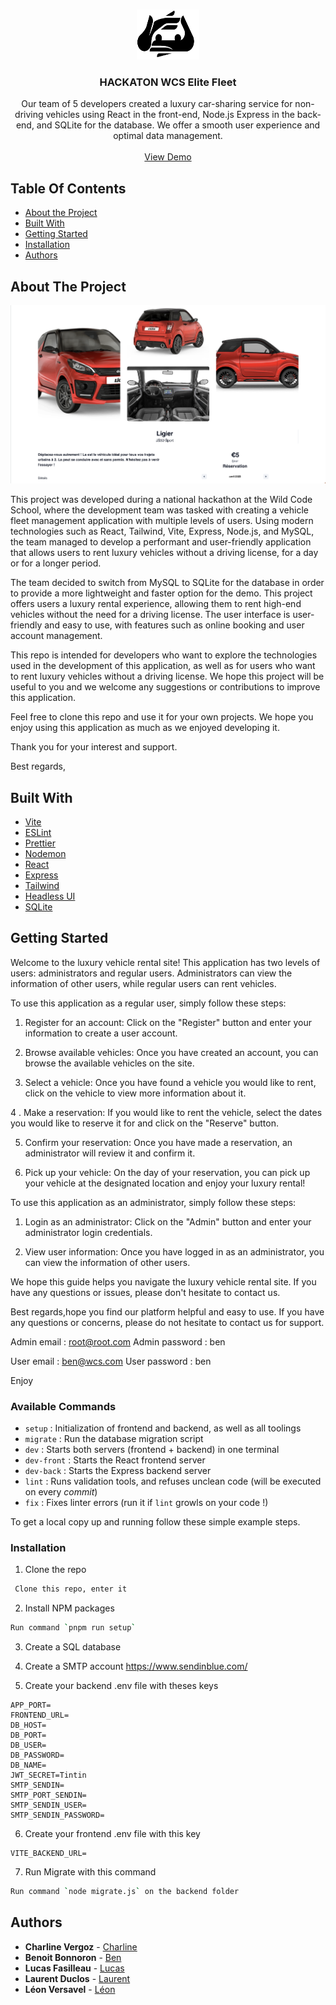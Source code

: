 <br/>
<p align="center">
  <a href="https://github.com/Jesuisleon/WCS-Elite-Fleet">
    <img src="/frontend/public/image/logo.png" alt="Logo" width="100" height="80">
  </a>

  <h3 align="center">HACKATON WCS Elite Fleet</h3>

  <p align="center">
    Our team of 5 developers created a luxury car-sharing service for non-driving vehicles using React in the front-end, Node.js Express in the back-end, and SQLite for the database. We offer a smooth user experience and optimal data management.
    <br/>
    <br/>
    <a href="https://wcs-elite-fleet.vercel.app/">View Demo</a>
  </p>
</p>


## Table Of Contents

* [About the Project](#about-the-project)
* [Built With](#built-with)
* [Getting Started](#getting-started)
* [Installation](#installation)
* [Authors](#authors)

## About The Project

![Screen Shot](screenshot.png)

This project was developed during a national hackathon at the Wild Code School, where the development team was tasked with creating a vehicle fleet management application with multiple levels of users. Using modern technologies such as React, Tailwind, Vite, Express, Node.js, and MySQL, the team managed to develop a performant and user-friendly application that allows users to rent luxury vehicles without a driving license, for a day or for a longer period.

The team decided to switch from MySQL to SQLite for the database in order to provide a more lightweight and faster option for the demo. This project offers users a luxury rental experience, allowing them to rent high-end vehicles without the need for a driving license. The user interface is user-friendly and easy to use, with features such as online booking and user account management.

This repo is intended for developers who want to explore the technologies used in the development of this application, as well as for users who want to rent luxury vehicles without a driving license. We hope this project will be useful to you and we welcome any suggestions or contributions to improve this application.

Feel free to clone this repo and use it for your own projects. We hope you enjoy using this application as much as we enjoyed developing it.

Thank you for your interest and support.

Best regards,

## Built With

* [Vite](https://vitejs.dev/)
* [ESLint](https://eslint.org/)
* [Prettier](https://prettier.io/)
* [Nodemon](https://nodemon.io/)
* [React](https://fr.reactjs.org/)
* [Express](https://expressjs.com/fr/)
* [Tailwind](https://tailwindcss.com/)
* [Headless UI](https://headlessui.com/)
* [SQLite](https://sqlite.org/index.html)

## Getting Started
Welcome to the luxury vehicle rental site! This application has two levels of users: administrators and regular users. Administrators can view the information of other users, while regular users can rent vehicles.

To use this application as a regular user, simply follow these steps:

1. Register for an account: Click on the "Register" button and enter your information to create a user account.

2. Browse available vehicles: Once you have created an account, you can browse the available vehicles on the site.

3. Select a vehicle: Once you have found a vehicle you would like to rent, click on the vehicle to view more information about it.

4 . Make a reservation: If you would like to rent the vehicle, select the dates you would like to reserve it for and click on the "Reserve" button.

5. Confirm your reservation: Once you have made a reservation, an administrator will review it and confirm it.

6. Pick up your vehicle: On the day of your reservation, you can pick up your vehicle at the designated location and enjoy your luxury rental!


To use this application as an administrator, simply follow these steps:

1. Login as an administrator: Click on the "Admin" button and enter your administrator login credentials.

2. View user information: Once you have logged in as an administrator, you can view the information of other users.

We hope this guide helps you navigate the luxury vehicle rental site. If you have any questions or issues, please don't hesitate to contact us.

Best regards,hope you find our platform helpful and easy to use. If you have any questions or concerns, please do not hesitate to contact us for support.

Admin email : root@root.com
Admin password : ben

User email : ben@wcs.com 
User password : ben

Enjoy

### Available Commands

- `setup` : Initialization of frontend and backend, as well as all toolings
- `migrate` : Run the database migration script
- `dev` : Starts both servers (frontend + backend) in one terminal
- `dev-front` : Starts the React frontend server
- `dev-back` : Starts the Express backend server
- `lint` : Runs validation tools, and refuses unclean code (will be executed on every _commit_)
- `fix` : Fixes linter errors (run it if `lint` growls on your code !)

To get a local copy up and running follow these simple example steps.

### Installation

1. Clone the repo

```sh
 Clone this repo, enter it
```

2. Install NPM packages

```sh
Run command `pnpm run setup`
```

3. Create a SQL database

4. Create a SMTP account
https://www.sendinblue.com/

5. Create your backend .env file with theses keys
```backend .env file
APP_PORT=
FRONTEND_URL=
DB_HOST=
DB_PORT=
DB_USER=
DB_PASSWORD=
DB_NAME=
JWT_SECRET=Tintin
SMTP_SENDIN=
SMTP_PORT_SENDIN=
SMTP_SENDIN_USER=
SMTP_SENDIN_PASSWORD=
```

6. Create your frontend .env file with this key
```frontend .env file
VITE_BACKEND_URL=
```

7. Run Migrate with this command
```sh
Run command `node migrate.js` on the backend folder
```

## Authors
* **Charline Vergoz** - [Charline](https://github.com/CV418)
* **Benoit Bonnoron** - [Ben](https://github.com/BenBonno)
* **Lucas Fasilleau** - [Lucas](https://github.com/madashii)
* **Laurent Duclos** - [Laurent](https://github.com/ldc911)
* **Léon Versavel** - [Léon](https://github.com/Jesuisleon)


